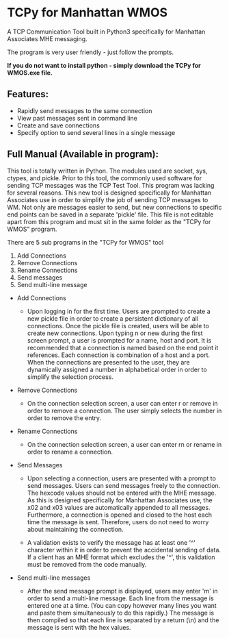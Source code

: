 # TCPy for Manhattan WMOS
A TCP Communication Tool built in Python3 specifically for Manhattan Associates MHE messaging.

The program is very user friendly - just follow the prompts.

**If you do not want to install python - simply download the TCPy for WMOS.exe file.**

## Features:
- Rapidly send messages to the same connection
- View past messages sent in command line
- Create and save connections
- Specify option to send several lines in a single message

## Full Manual (Available in program):
This tool is totally written in Python. The modules used are socket, sys, ctypes, and pickle. Prior to this tool, the commonly used software for sending TCP messages was the TCP Test Tool. This program was lacking for several reasons. This new tool is designed specifically for Manhattan Associates use in order to simplify the job of sending TCP messages to WM. Not only are messages easier to send, but new connections to specific end points can be saved in a separate 'pickle' file. This file is not editable apart from this program and must sit in the same folder as the "TCPy for WMOS" program.

There are 5 sub programs in the "TCPy for WMOS" tool
    
 1. Add Connections
 2. Remove Connections
 3. Rename Connections
 4. Send messages
 5. Send multi-line message
 
- Add Connections 
  - Upon logging in for the first time. Users are prompted to create a new pickle file in order to create a persistent dictionary of all connections. Once the pickle file is created, users will be able to create new connections. Upon typing n or new during the first screen prompt, a user is prompted for a name, host and port. It is recommended that a connection is named based on the end point it references. Each connection is combination of a host and a port. When the connections are presented to the user, they are dynamically assigned a number in alphabetical order in order to simplify the selection process.


- Remove Connections
  - On the connection selection screen, a user can enter r or remove in order to remove a connection. The user simply selects the number in order to remove the entry.

- Rename Connections
  - On the connection selection screen, a user can enter rn or rename in order to rename a connection.

- Send Messages
  - Upon selecting a connection, users are presented with a prompt to send messages. Users can send messages freely to the connection. The hexcode values should not be entered with the MHE message. As this is designed specifically for Manhattan Associates use, the x02 and x03 values are automatically appended to all messages. Furthermore, a connection is opened and closed to the host each time the message is sent. Therefore, users do not need to worry about maintaining the connection. 

  - A validation exists to verify the message has at least one '^' character within it in order to prevent the accidental sending of data. If a client has an MHE format which excludes the '^', this validation must be removed from the code manually. 

- Send multi-line messages
  - After the send message prompt is displayed, users may enter 'm' in order to send a multi-line message. Each line from the message is entered one at a time. (You can copy however many lines you want and paste them simultaneously to do this rapidly.) The message is then compiled so that each line is separated by a return (\n) and the message is sent with the hex values.
